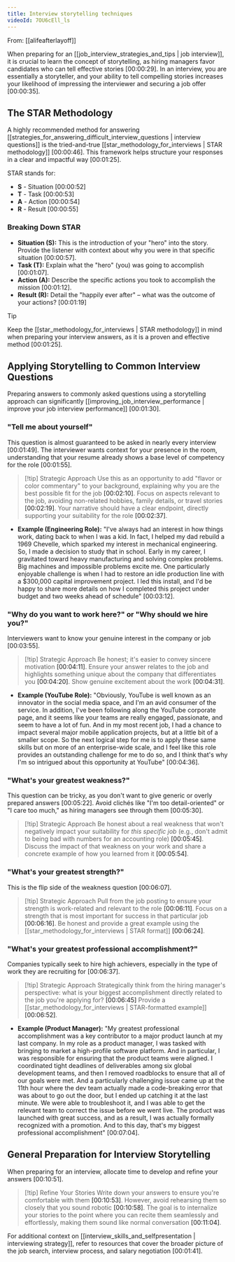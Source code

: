 ```yaml
---
title: Interview storytelling techniques
videoId: 7OU6cEll_ls
---
```


From: [[alifeafterlayoff]] <br/> 

When preparing for an [[job_interview_strategies_and_tips | job interview]], it is crucial to learn the concept of storytelling, as hiring managers favor candidates who can tell effective stories <a class="yt-timestamp" data-t="00:00:29">[00:00:29]</a>. In an interview, you are essentially a storyteller, and your ability to tell compelling stories increases your likelihood of impressing the interviewer and securing a job offer <a class="yt-timestamp" data-t="00:00:35">[00:00:35]</a>.

## The STAR Methodology

A highly recommended method for answering [[strategies_for_answering_difficult_interview_questions | interview questions]] is the tried-and-true [[star_methodology_for_interviews | STAR methodology]] <a class="yt-timestamp" data-t="00:00:46">[00:00:46]</a>. This framework helps structure your responses in a clear and impactful way <a class="yt-timestamp" data-t="00:01:25">[00:01:25]</a>.

STAR stands for:
*   **S** - Situation <a class="yt-timestamp" data-t="00:00:52">[00:00:52]</a>
*   **T** - Task <a class="yt-timestamp" data-t="00:00:53">[00:00:53]</a>
*   **A** - Action <a class="yt-timestamp" data-t="00:00:54">[00:00:54]</a>
*   **R** - Result <a class="yt-timestamp" data-t="00:00:55">[00:00:55]</a>

### Breaking Down STAR

*   **Situation (S):** This is the introduction of your "hero" into the story. Provide the listener with context about why you were in that specific situation <a class="yt-timestamp" data-t="00:00:57">[00:00:57]</a>.
*   **Task (T):** Explain what the "hero" (you) was going to accomplish <a class="yt-timestamp" data-t="00:01:07">[00:01:07]</a>.
*   **Action (A):** Describe the specific actions you took to accomplish the mission <a class="yt-timestamp" data-t="00:01:12">[00:01:12]</a>.
*   **Result (R):** Detail the "happily ever after" – what was the outcome of your actions? <a class="yt-timestamp" data-t="00:01:19">[00:01:19]</a>

> [!tip]
> Keep the [[star_methodology_for_interviews | STAR methodology]] in mind when preparing your interview answers, as it is a proven and effective method <a class="yt-timestamp" data-t="00:01:25">[00:01:25]</a>.

## Applying Storytelling to Common Interview Questions

Preparing answers to commonly asked questions using a storytelling approach can significantly [[improving_job_interview_performance | improve your job interview performance]] <a class="yt-timestamp" data-t="00:01:30">[00:01:30]</a>.

### "Tell me about yourself"

This question is almost guaranteed to be asked in nearly every interview <a class="yt-timestamp" data-t="00:01:49">[00:01:49]</a>. The interviewer wants context for your presence in the room, understanding that your resume already shows a base level of competency for the role <a class="yt-timestamp" data-t="00:01:55">[00:01:55]</a>.

> [!tip] Strategic Approach
> Use this as an opportunity to add "flavor or color commentary" to your background, explaining why you are the best possible fit for the job <a class="yt-timestamp" data-t="00:02:10">[00:02:10]</a>. Focus on aspects relevant to the job, avoiding non-related hobbies, family details, or travel stories <a class="yt-timestamp" data-t="00:02:19">[00:02:19]</a>. Your narrative should have a clear endpoint, directly supporting your suitability for the role <a class="yt-timestamp" data-t="00:02:37">[00:02:37]</a>.

*   **Example (Engineering Role):** "I've always had an interest in how things work, dating back to when I was a kid. In fact, I helped my dad rebuild a 1969 Chevelle, which sparked my interest in mechanical engineering. So, I made a decision to study that in school. Early in my career, I gravitated toward heavy manufacturing and solving complex problems. Big machines and impossible problems excite me. One particularly enjoyable challenge is when I had to restore an idle production line with a $300,000 capital improvement project. I led this install, and I'd be happy to share more details on how I completed this project under budget and two weeks ahead of schedule" <a class="yt-timestamp" data-t="00:03:12">[00:03:12]</a>.

### "Why do you want to work here?" or "Why should we hire you?"

Interviewers want to know your genuine interest in the company or job <a class="yt-timestamp" data-t="00:03:55">[00:03:55]</a>.

> [!tip] Strategic Approach
> Be honest; it's easier to convey sincere motivation <a class="yt-timestamp" data-t="00:04:11">[00:04:11]</a>. Ensure your answer relates to the job and highlights something unique about the company that differentiates you <a class="yt-timestamp" data-t="00:04:20">[00:04:20]</a>. Show genuine excitement about the work <a class="yt-timestamp" data-t="00:04:31">[00:04:31]</a>.

*   **Example (YouTube Role):** "Obviously, YouTube is well known as an innovator in the social media space, and I'm an avid consumer of the service. In addition, I've been following along the YouTube corporate page, and it seems like your teams are really engaged, passionate, and seem to have a lot of fun. And in my most recent job, I had a chance to impact several major mobile application projects, but at a little bit of a smaller scope. So the next logical step for me is to apply these same skills but on more of an enterprise-wide scale, and I feel like this role provides an outstanding challenge for me to do so, and I think that's why I'm so intrigued about this opportunity at YouTube" <a class="yt-timestamp" data-t="00:04:36">[00:04:36]</a>.

### "What's your greatest weakness?"

This question can be tricky, as you don't want to give generic or overly prepared answers <a class="yt-timestamp" data-t="00:05:22">[00:05:22]</a>. Avoid clichés like "I'm too detail-oriented" or "I care too much," as hiring managers see through them <a class="yt-timestamp" data-t="00:05:30">[00:05:30]</a>.

> [!tip] Strategic Approach
> Be honest about a real weakness that won't negatively impact your suitability for *this specific job* (e.g., don't admit to being bad with numbers for an accounting role) <a class="yt-timestamp" data-t="00:05:45">[00:05:45]</a>. Discuss the impact of that weakness on your work and share a concrete example of how you learned from it <a class="yt-timestamp" data-t="00:05:54">[00:05:54]</a>.

### "What's your greatest strength?"

This is the flip side of the weakness question <a class="yt-timestamp" data-t="00:06:07">[00:06:07]</a>.

> [!tip] Strategic Approach
> Pull from the job posting to ensure your strength is work-related and relevant to the role <a class="yt-timestamp" data-t="00:06:11">[00:06:11]</a>. Focus on a strength that is most important for success in that particular job <a class="yt-timestamp" data-t="00:06:16">[00:06:16]</a>. Be honest and provide a great example using the [[star_methodology_for_interviews | STAR format]] <a class="yt-timestamp" data-t="00:06:24">[00:06:24]</a>.

### "What's your greatest professional accomplishment?"

Companies typically seek to hire high achievers, especially in the type of work they are recruiting for <a class="yt-timestamp" data-t="00:06:37">[00:06:37]</a>.

> [!tip] Strategic Approach
> Strategically think from the hiring manager's perspective: what is your biggest accomplishment directly related to the job you're applying for? <a class="yt-timestamp" data-t="00:06:45">[00:06:45]</a> Provide a [[star_methodology_for_interviews | STAR-formatted example]] <a class="yt-timestamp" data-t="00:06:52">[00:06:52]</a>.

*   **Example (Product Manager):** "My greatest professional accomplishment was a key contributor to a major product launch at my last company. In my role as a product manager, I was tasked with bringing to market a high-profile software platform. And in particular, I was responsible for ensuring that the product teams were aligned. I coordinated tight deadlines of deliverables among six global development teams, and then I removed roadblocks to ensure that all of our goals were met. And a particularly challenging issue came up at the 11th hour where the dev team actually made a code-breaking error that was about to go out the door, but I ended up catching it at the last minute. We were able to troubleshoot it, and I was able to get the relevant team to correct the issue before we went live. The product was launched with great success, and as a result, I was actually formally recognized with a promotion. And to this day, that's my biggest professional accomplishment" <a class="yt-timestamp" data-t="00:07:04">[00:07:04]</a>.

## General Preparation for Interview Storytelling

When preparing for an interview, allocate time to develop and refine your answers <a class="yt-timestamp" data-t="00:10:51">[00:10:51]</a>.

> [!tip] Refine Your Stories
> Write down your answers to ensure you're comfortable with them <a class="yt-timestamp" data-t="00:10:53">[00:10:53]</a>. However, avoid rehearsing them so closely that you sound robotic <a class="yt-timestamp" data-t="00:10:58">[00:10:58]</a>. The goal is to internalize your stories to the point where you can recite them seamlessly and effortlessly, making them sound like normal conversation <a class="yt-timestamp" data-t="00:11:04">[00:11:04]</a>.

For additional context on [[interview_skills_and_selfpresentation | interviewing strategy]], refer to resources that cover the broader picture of the job search, interview process, and salary negotiation <a class="yt-timestamp" data-t="00:01:41">[00:01:41]</a>.